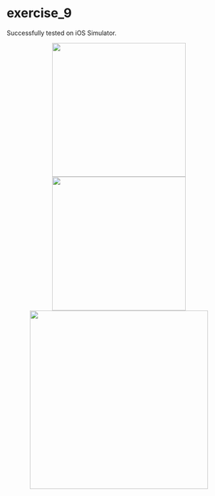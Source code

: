 # exercise_9

Successfully tested on iOS Simulator.

<div align="center">
  <img src="https://github.com/user-attachments/assets/aa1fc761-9290-4da8-93a9-4d1d3abb84c0" width="300"/>
  <img src="https://github.com/user-attachments/assets/bd07ef3d-6b65-4208-bedb-20cce39f1617" width="300"/>
  <img src="https://github.com/user-attachments/assets/3d8643a1-48c0-419e-86cc-fff5323cf9a0" width="400"/>
</div>
